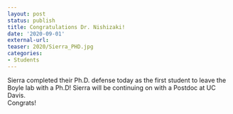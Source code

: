 ```yaml
---
layout: post
status: publish
title: Congratulations Dr. Nishizaki!
date: '2020-09-01'
external-url:
teaser: 2020/Sierra_PHD.jpg
categories:
- Students
---
```


Sierra completed their Ph.D. defense today as the first student to leave the Boyle lab with a Ph.D! Sierra will be continuing on with a Postdoc at UC Davis. 
<br>
Congrats! 
